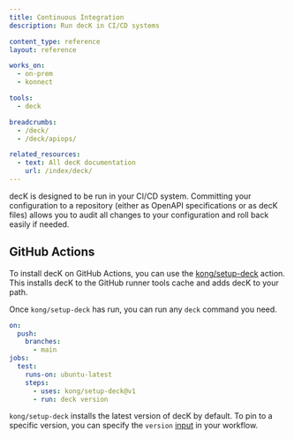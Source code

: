 ```yaml
---
title: Continuous Integration
description: Run decK in CI/CD systems

content_type: reference
layout: reference

works_on:
  - on-prem
  - konnect

tools:
  - deck

breadcrumbs:
  - /deck/
  - /deck/apiops/

related_resources:
  - text: All decK documentation
    url: /index/deck/
---
```


decK is designed to be run in your CI/CD system. Committing your configuration to a repository (either as OpenAPI specifications or as decK files) allows you to audit all changes to your configuration and roll back easily if needed.

## GitHub Actions

To install decK on GitHub Actions, you can use the [kong/setup-deck](https://github.com/Kong/setup-deck) action. This installs decK to the GitHub runner tools cache and adds decK to your path.

Once `kong/setup-deck` has run, you can run any `deck` command you need.

```yaml
on:
  push:
    branches:
      - main
jobs:
  test:
    runs-on: ubuntu-latest
    steps:
      - uses: kong/setup-deck@v1
      - run: deck version
```

`kong/setup-deck` installs the latest version of decK by default. To pin to a specific version, you can specify the `version` [input](https://github.com/Kong/setup-deck?tab=readme-ov-file#sample-workflow) in your workflow.
